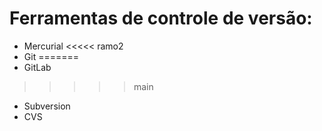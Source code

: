 # Ferramentas de controle de versão:

* Mercurial
<<<<< ramo2
* Git
=======
* GitLab
>>>>> main
* Subversion
* CVS

